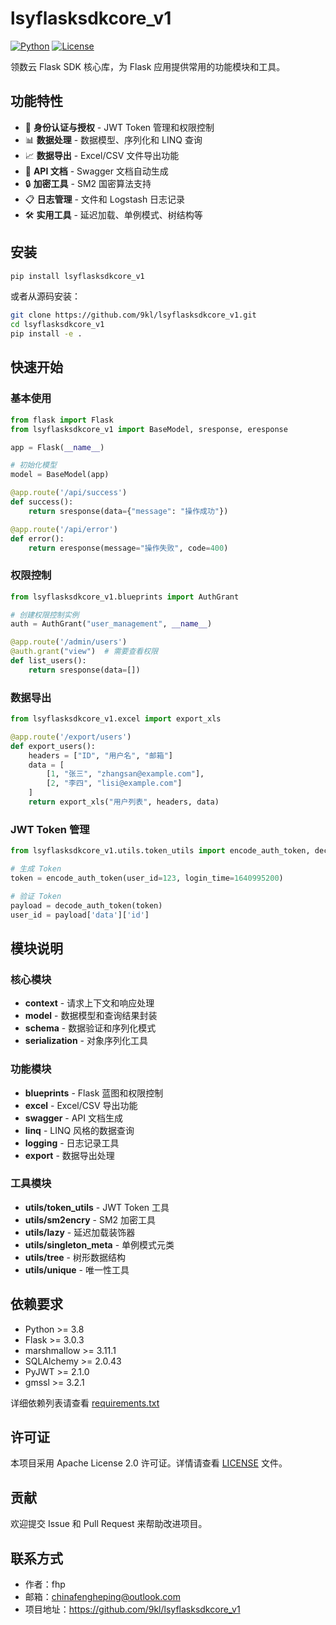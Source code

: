 # lsyflasksdkcore_v1

[![Python](https://img.shields.io/badge/python-3.8+-blue.svg)](https://www.python.org/downloads/)
[![License](https://img.shields.io/badge/license-Apache%202.0-green.svg)](LICENSE)

领数云 Flask SDK 核心库，为 Flask 应用提供常用的功能模块和工具。

## 功能特性

- 🔐 **身份认证与授权** - JWT Token 管理和权限控制
- 📊 **数据处理** - 数据模型、序列化和 LINQ 查询
- 📈 **数据导出** - Excel/CSV 文件导出功能
- 📝 **API 文档** - Swagger 文档自动生成
- 🔒 **加密工具** - SM2 国密算法支持
- 📋 **日志管理** - 文件和 Logstash 日志记录
- 🛠 **实用工具** - 延迟加载、单例模式、树结构等

## 安装

```bash
pip install lsyflasksdkcore_v1
```

或者从源码安装：

```bash
git clone https://github.com/9kl/lsyflasksdkcore_v1.git
cd lsyflasksdkcore_v1
pip install -e .
```

## 快速开始

### 基本使用

```python
from flask import Flask
from lsyflasksdkcore_v1 import BaseModel, sresponse, eresponse

app = Flask(__name__)

# 初始化模型
model = BaseModel(app)

@app.route('/api/success')
def success():
    return sresponse(data={"message": "操作成功"})

@app.route('/api/error')
def error():
    return eresponse(message="操作失败", code=400)
```

### 权限控制

```python
from lsyflasksdkcore_v1.blueprints import AuthGrant

# 创建权限控制实例
auth = AuthGrant("user_management", __name__)

@app.route('/admin/users')
@auth.grant("view")  # 需要查看权限
def list_users():
    return sresponse(data=[])
```

### 数据导出

```python
from lsyflasksdkcore_v1.excel import export_xls

@app.route('/export/users')
def export_users():
    headers = ["ID", "用户名", "邮箱"]
    data = [
        [1, "张三", "zhangsan@example.com"],
        [2, "李四", "lisi@example.com"]
    ]
    return export_xls("用户列表", headers, data)
```

### JWT Token 管理

```python
from lsyflasksdkcore_v1.utils.token_utils import encode_auth_token, decode_auth_token

# 生成 Token
token = encode_auth_token(user_id=123, login_time=1640995200)

# 验证 Token
payload = decode_auth_token(token)
user_id = payload['data']['id']
```

## 模块说明

### 核心模块

- **context** - 请求上下文和响应处理
- **model** - 数据模型和查询结果封装
- **schema** - 数据验证和序列化模式
- **serialization** - 对象序列化工具

### 功能模块

- **blueprints** - Flask 蓝图和权限控制
- **excel** - Excel/CSV 导出功能
- **swagger** - API 文档生成
- **linq** - LINQ 风格的数据查询
- **logging** - 日志记录工具
- **export** - 数据导出处理

### 工具模块

- **utils/token_utils** - JWT Token 工具
- **utils/sm2encry** - SM2 加密工具
- **utils/lazy** - 延迟加载装饰器
- **utils/singleton_meta** - 单例模式元类
- **utils/tree** - 树形数据结构
- **utils/unique** - 唯一性工具

## 依赖要求

- Python >= 3.8
- Flask >= 3.0.3
- marshmallow >= 3.11.1
- SQLAlchemy >= 2.0.43
- PyJWT >= 2.1.0
- gmssl >= 3.2.1

详细依赖列表请查看 [requirements.txt](requirements.txt)

## 许可证

本项目采用 Apache License 2.0 许可证。详情请查看 [LICENSE](LICENSE) 文件。

## 贡献

欢迎提交 Issue 和 Pull Request 来帮助改进项目。

## 联系方式

- 作者：fhp
- 邮箱：chinafengheping@outlook.com
- 项目地址：https://github.com/9kl/lsyflasksdkcore_v1